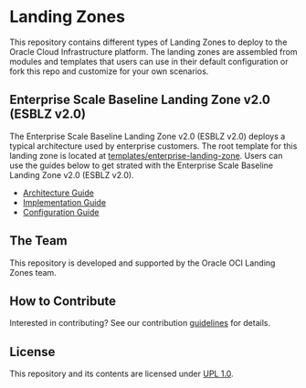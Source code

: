 # Landing Zones

This repository contains different types of Landing Zones to deploy to the Oracle Cloud Infrastructure platform. The landing zones are assembled from modules and templates that users can use in their default configuration or fork this repo and customize for your own scenarios.

## Enterprise Scale Baseline Landing Zone v2.0 (ESBLZ v2.0)

The Enterprise Scale Baseline Landing Zone v2.0 (ESBLZ v2.0) deploys a typical architecture used by enterprise customers. The root template for this landing zone is located at [templates/enterprise-landing-zone](./templates/enterprise-landing-zone). Users can use the guides below to get strated with the Enterprise Scale Baseline Landing Zone v2.0 (ESBLZ v2.0).

- [Architecture Guide](./templates/enterprise-landing-zone/Architecture_Guide.md)
- [Implementation Guide](./templates/enterprise-landing-zone/IMPLEMENTATION.md)
- [Configuration Guide](./templates/enterprise-landing-zone/CONFIGURATION.md)

## The Team

This repository is developed and supported by the Oracle OCI Landing Zones team.

## How to Contribute

Interested in contributing?  See our contribution [guidelines](CONTRIBUTING.md) for details.

## License

This repository and its contents are licensed under [UPL 1.0](https://opensource.org/licenses/UPL).